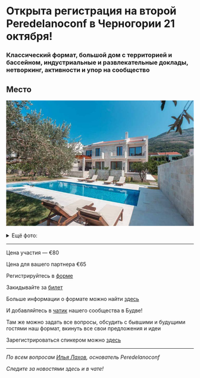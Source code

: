 # Открыта регистрация на второй **Peredelanoconf** в Черногории 21 октября! 

### Классический формат, большой дом с территорией и бассейном, индустриальные и развлекательные доклады, нетворкинг, активности и упор на сообщество

## Место

![image](https://github.com/Alexears/alexears/blob/main/chern/6.jpg)

<details>
<summary>Ещё фото:</summary>

![image](https://github.com/Alexears/alexears/blob/main/chern/1.jpg)
![image](https://github.com/Alexears/alexears/blob/main/chern/2.jpg)
![image](https://github.com/Alexears/alexears/blob/main/chern/3.jpg)
![image](https://github.com/Alexears/alexears/blob/main/chern/4.jpg)
![image](https://github.com/Alexears/alexears/blob/main/chern/5.jpg)

</details>

---

Цена участия — €80

Цена для вашего партнера €65

Регистрируйтесь в [форме](https://docs.google.com/forms/d/1A_oRPyHMP-eOKHFsrlN_56dCtDHzON8HkKb2_4cPWhU)

Закидывайте за [билет](/./guides/how-to-pay.md)

Больше информации о формате можно найти [здесь](/./confs/standard.md)

И добавляйтесь в [чатик]( https://t.me/peredelanoconf_montenegro) нашего сообщества в Будве! 

Там же можно задать все вопросы, обсудить с бывшими и будущими гостями наш формат, вкинуть все свои предложения и идеи

Зарегистрироваться спикером можно [здесь](/./guides/tech-speech.md)

---

_По всем вопросам [Илья Лахов](https://t.me/ilakhov), основатель Peredelanoconf_

_Следите за новостями здесь и в чате!_
